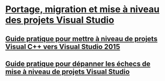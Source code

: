 # [Portage, migration et mise à niveau des projets Visual Studio](porting-migrating-and-upgrading-visual-studio-projects.md)
## [Guide pratique pour mettre à niveau de projets Visual C++ vers Visual Studio 2015](how-to-upgrade-visual-cpp-projects-to-visual-studio-2015.md)
## [Guide pratique pour dépanner les échecs de mise à niveau de projets Visual Studio](how-to-troubleshoot-unsuccessful-visual-studio-project-upgrades.md)
